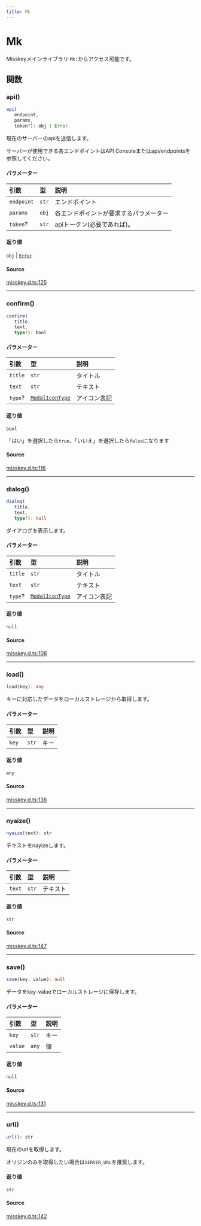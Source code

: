 ```yaml
---
title: Mk
---
```


# Mk

Misskeyメインライブラリ
`Mk:`からアクセス可能です。

## 関数

### api()

```ts
api(
   endpoint, 
   params, 
   token?): obj | Error
```

現在のサーバーのapiを送信します。

サーバーが使用できる各エンドポイントはAPI Consoleまたはapi/endpointsを参照してください。

#### パラメーター

| 引数 | 型 | 説明 |
| :------ | :------ | :------ |
| `endpoint` | `str` | エンドポイント |
| `params` | `obj` | 各エンドポイントが要求するパラメーター |
| `token`? | `str` | apiトークン(必要であれば)。 |

#### 返り値

`obj` \| [`Error`](../../std/primitive-props/Error.md)

#### Source

[misskey.d.ts:125](https://github.com/slofp/aitslib/blob/1ed98771d7c48e377ec0f281f31b5b28ab0eeca0/src/misskey.d.ts#L125)

***

### confirm()

```ts
confirm(
   title, 
   text, 
   type?): bool
```

#### パラメーター

| 引数 | 型 | 説明 |
| :------ | :------ | :------ |
| `title` | `str` | タイトル |
| `text` | `str` | テキスト |
| `type`? | [`ModalIconType`](../type-aliases/ModalIconType.md) | アイコン表記 |

#### 返り値

`bool`

「はい」を選択したら`true`、「いいえ」を選択したら`false`になります

#### Source

[misskey.d.ts:116](https://github.com/slofp/aitslib/blob/1ed98771d7c48e377ec0f281f31b5b28ab0eeca0/src/misskey.d.ts#L116)

***

### dialog()

```ts
dialog(
   title, 
   text, 
   type?): null
```

ダイアログを表示します。

#### パラメーター

| 引数 | 型 | 説明 |
| :------ | :------ | :------ |
| `title` | `str` | タイトル |
| `text` | `str` | テキスト |
| `type`? | [`ModalIconType`](../type-aliases/ModalIconType.md) | アイコン表記 |

#### 返り値

`null`

#### Source

[misskey.d.ts:108](https://github.com/slofp/aitslib/blob/1ed98771d7c48e377ec0f281f31b5b28ab0eeca0/src/misskey.d.ts#L108)

***

### load()

```ts
load(key): any
```

キーに対応したデータをローカルストレージから取得します。

#### パラメーター

| 引数 | 型 | 説明 |
| :------ | :------ | :------ |
| `key` | `str` | キー |

#### 返り値

`any`

#### Source

[misskey.d.ts:136](https://github.com/slofp/aitslib/blob/1ed98771d7c48e377ec0f281f31b5b28ab0eeca0/src/misskey.d.ts#L136)

***

### nyaize()

```ts
nyaize(text): str
```

テキストをnayizeします。

#### パラメーター

| 引数 | 型 | 説明 |
| :------ | :------ | :------ |
| `text` | `str` | テキスト |

#### 返り値

`str`

#### Source

[misskey.d.ts:147](https://github.com/slofp/aitslib/blob/1ed98771d7c48e377ec0f281f31b5b28ab0eeca0/src/misskey.d.ts#L147)

***

### save()

```ts
save(key, value): null
```

データをkey-valueでローカルストレージに保存します。

#### パラメーター

| 引数 | 型 | 説明 |
| :------ | :------ | :------ |
| `key` | `str` | キー |
| `value` | `any` | 値 |

#### 返り値

`null`

#### Source

[misskey.d.ts:131](https://github.com/slofp/aitslib/blob/1ed98771d7c48e377ec0f281f31b5b28ab0eeca0/src/misskey.d.ts#L131)

***

### url()

```ts
url(): str
```

現在のurlを取得します。

オリジンのみを取得したい場合は`SERVER_URL`を推奨します。

#### 返り値

`str`

#### Source

[misskey.d.ts:142](https://github.com/slofp/aitslib/blob/1ed98771d7c48e377ec0f281f31b5b28ab0eeca0/src/misskey.d.ts#L142)
